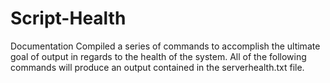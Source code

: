 # Script-Health
Documentation
 Compiled a series of commands to accomplish the ultimate goal of output in regards to the 
health of the system. All of the following commands will produce an output contained in the serverhealth.txt file.


 
